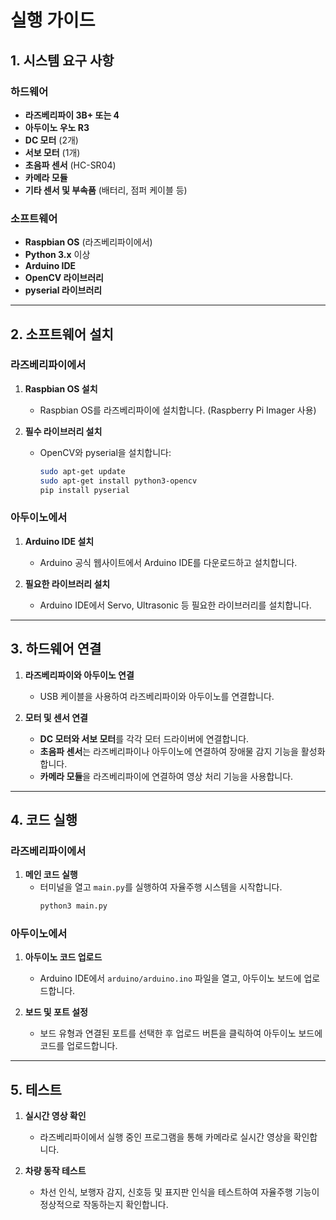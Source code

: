 # 실행 가이드

## 1. 시스템 요구 사항

### 하드웨어
- **라즈베리파이 3B+ 또는 4**
- **아두이노 우노 R3**
- **DC 모터** (2개)
- **서보 모터** (1개)
- **초음파 센서** (HC-SR04)
- **카메라 모듈**
- **기타 센서 및 부속품** (배터리, 점퍼 케이블 등)

### 소프트웨어
- **Raspbian OS** (라즈베리파이에서)
- **Python 3.x** 이상
- **Arduino IDE**
- **OpenCV 라이브러리**
- **pyserial 라이브러리**

---

## 2. 소프트웨어 설치

### 라즈베리파이에서

1. **Raspbian OS 설치**
   - Raspbian OS를 라즈베리파이에 설치합니다. (Raspberry Pi Imager 사용)
   
2. **필수 라이브러리 설치**
   - OpenCV와 pyserial을 설치합니다:
     ```bash
     sudo apt-get update
     sudo apt-get install python3-opencv
     pip install pyserial
     ```

### 아두이노에서

1. **Arduino IDE 설치**
   - Arduino 공식 웹사이트에서 Arduino IDE를 다운로드하고 설치합니다.

2. **필요한 라이브러리 설치**
   - Arduino IDE에서 Servo, Ultrasonic 등 필요한 라이브러리를 설치합니다.

---

## 3. 하드웨어 연결

1. **라즈베리파이와 아두이노 연결**
   - USB 케이블을 사용하여 라즈베리파이와 아두이노를 연결합니다.
   
2. **모터 및 센서 연결**
   - **DC 모터와 서보 모터**를 각각 모터 드라이버에 연결합니다.
   - **초음파 센서**는 라즈베리파이나 아두이노에 연결하여 장애물 감지 기능을 활성화합니다.
   - **카메라 모듈**을 라즈베리파이에 연결하여 영상 처리 기능을 사용합니다.

---

## 4. 코드 실행

### 라즈베리파이에서

1. **메인 코드 실행**
   - 터미널을 열고 `main.py`를 실행하여 자율주행 시스템을 시작합니다.
     ```bash
     python3 main.py
     ```

### 아두이노에서

1. **아두이노 코드 업로드**
   - Arduino IDE에서 `arduino/arduino.ino` 파일을 열고, 아두이노 보드에 업로드합니다.
   
2. **보드 및 포트 설정**
   - 보드 유형과 연결된 포트를 선택한 후 업로드 버튼을 클릭하여 아두이노 보드에 코드를 업로드합니다.

---

## 5. 테스트

1. **실시간 영상 확인**
   - 라즈베리파이에서 실행 중인 프로그램을 통해 카메라로 실시간 영상을 확인합니다.
   
2. **차량 동작 테스트**
   - 차선 인식, 보행자 감지, 신호등 및 표지판 인식을 테스트하여 자율주행 기능이 정상적으로 작동하는지 확인합니다.
